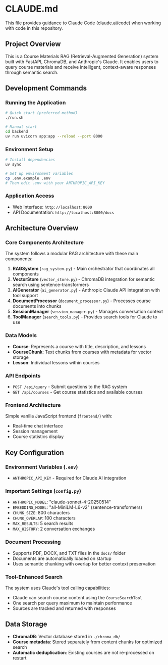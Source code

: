 # CLAUDE.md

This file provides guidance to Claude Code (claude.ai/code) when working with code in this repository.

## Project Overview

This is a Course Materials RAG (Retrieval-Augmented Generation) system built with FastAPI, ChromaDB, and Anthropic's Claude. It enables users to query course materials and receive intelligent, context-aware responses through semantic search.

## Development Commands

### Running the Application
```bash
# Quick start (preferred method)
./run.sh

# Manual start
cd backend
uv run uvicorn app:app --reload --port 8000
```

### Environment Setup
```bash
# Install dependencies
uv sync

# Set up environment variables
cp .env.example .env
# Then edit .env with your ANTHROPIC_API_KEY
```

### Application Access
- Web Interface: `http://localhost:8000`
- API Documentation: `http://localhost:8000/docs`

## Architecture Overview

### Core Components Architecture
The system follows a modular RAG architecture with these main components:

1. **RAGSystem** (`rag_system.py`) - Main orchestrator that coordinates all components
2. **VectorStore** (`vector_store.py`) - ChromaDB integration for semantic search using sentence-transformers
3. **AIGenerator** (`ai_generator.py`) - Anthropic Claude API integration with tool support
4. **DocumentProcessor** (`document_processor.py`) - Processes course documents into chunks
5. **SessionManager** (`session_manager.py`) - Manages conversation context
6. **ToolManager** (`search_tools.py`) - Provides search tools for Claude to use

### Data Models
- **Course**: Represents a course with title, description, and lessons
- **CourseChunk**: Text chunks from courses with metadata for vector storage
- **Lesson**: Individual lessons within courses

### API Endpoints
- `POST /api/query` - Submit questions to the RAG system
- `GET /api/courses` - Get course statistics and available courses

### Frontend Architecture
Simple vanilla JavaScript frontend (`frontend/`) with:
- Real-time chat interface
- Session management
- Course statistics display

## Key Configuration

### Environment Variables (`.env`)
- `ANTHROPIC_API_KEY` - Required for Claude AI integration

### Important Settings (`config.py`)
- `ANTHROPIC_MODEL`: "claude-sonnet-4-20250514" 
- `EMBEDDING_MODEL`: "all-MiniLM-L6-v2" (sentence-transformers)
- `CHUNK_SIZE`: 800 characters
- `CHUNK_OVERLAP`: 100 characters
- `MAX_RESULTS`: 5 search results
- `MAX_HISTORY`: 2 conversation exchanges

### Document Processing
- Supports PDF, DOCX, and TXT files in the `docs/` folder
- Documents are automatically loaded on startup
- Uses semantic chunking with overlap for better context preservation

### Tool-Enhanced Search
The system uses Claude's tool calling capabilities:
- Claude can search course content using the `CourseSearchTool`
- One search per query maximum to maintain performance
- Sources are tracked and returned with responses

## Data Storage
- **ChromaDB**: Vector database stored in `./chroma_db/`
- **Course metadata**: Stored separately from content chunks for optimized search
- **Automatic deduplication**: Existing courses are not re-processed on restart